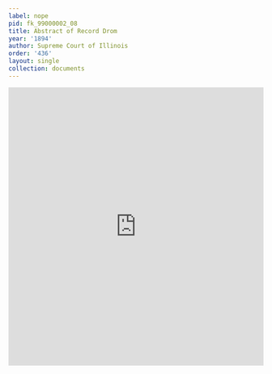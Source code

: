 ```yaml
---
label: nope
pid: fk_99000002_08
title: Abstract of Record Drom
year: '1894'
author: Supreme Court of Illinois
order: '436'
layout: single
collection: documents
---
```

<iframe src="https://northwestern.app.box.com/embed/s/84o6sll8qoboo7wxdkgvkn0ffccp0291?sortColumn=date&view=list" width="100%" height="550" frameborder="0" allowfullscreen webkitallowfullscreen msallowfullscreen></iframe>
